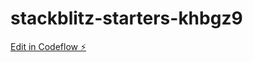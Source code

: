 # stackblitz-starters-khbgz9

[Edit in Codeflow ⚡️](https://stackblitz.com/~/github.com/b4284/stackblitz-starters-khbgz9)